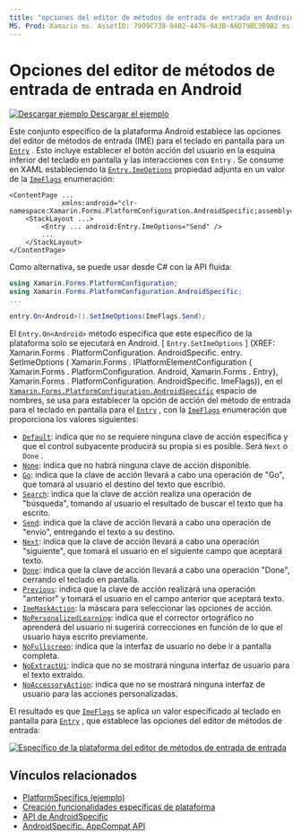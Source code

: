 ```yaml
---
title: "opciones del editor de métodos de entrada de entrada en Android" Descripción: "las características específicas de la plataforma permiten consumir funcionalidad que solo está disponible en una plataforma específica, sin necesidad de implementar representadores o efectos personalizados. En este artículo se explica cómo utilizar el específico de la plataforma Android que establece las opciones del editor de métodos de entrada para el teclado en pantalla para una entrada. "
MS. Prod: Xamarin ms. AssetID: 7909C738-04B2-4476-9A3B-A6D79BC3B9B2 ms. Technology: Xamarin-Forms Author: davidbritch ms. Author: dabritch ms. Date: 07/10/2018 no-LOC: [ Xamarin.Forms , Xamarin.Essentials ]
---
```


# <a name="entry-input-method-editor-options-on-android"></a>Opciones del editor de métodos de entrada de entrada en Android

[![Descargar ejemplo](~/media/shared/download.png) Descargar el ejemplo](https://docs.microsoft.com/samples/xamarin/xamarin-forms-samples/userinterface-platformspecifics)

Este conjunto específico de la plataforma Android establece las opciones del editor de métodos de entrada (IME) para el teclado en pantalla para un [`Entry`](xref:Xamarin.Forms.Entry) . Esto incluye establecer el botón acción del usuario en la esquina inferior del teclado en pantalla y las interacciones con `Entry` . Se consume en XAML estableciendo la [`Entry.ImeOptions`](xref:Xamarin.Forms.PlatformConfiguration.AndroidSpecific.Entry.ImeOptionsProperty) propiedad adjunta en un valor de la [`ImeFlags`](xref:Xamarin.Forms.PlatformConfiguration.AndroidSpecific.ImeFlags) enumeración:

```xaml
<ContentPage ...
             xmlns:android="clr-namespace:Xamarin.Forms.PlatformConfiguration.AndroidSpecific;assembly=Xamarin.Forms.Core">
    <StackLayout ...>
        <Entry ... android:Entry.ImeOptions="Send" />
        ...
    </StackLayout>
</ContentPage>
```

Como alternativa, se puede usar desde C# con la API fluida:

```csharp
using Xamarin.Forms.PlatformConfiguration;
using Xamarin.Forms.PlatformConfiguration.AndroidSpecific;
...

entry.On<Android>().SetImeOptions(ImeFlags.Send);
```

El `Entry.On<Android>` método especifica que este específico de la plataforma solo se ejecutará en Android. [ `Entry.SetImeOptions` ] (XREF: Xamarin.Forms . PlatformConfiguration. AndroidSpecific. entry. SetImeOptions ( Xamarin.Forms . IPlatformElementConfiguration { Xamarin.Forms . PlatformConfiguration. Android, Xamarin.Forms . Entry}, Xamarin.Forms . PlatformConfiguration. AndroidSpecific. ImeFlags)), en el [`Xamarin.Forms.PlatformConfiguration.AndroidSpecific`](xref:Xamarin.Forms.PlatformConfiguration.AndroidSpecific) espacio de nombres, se usa para establecer la opción de acción del método de entrada para el teclado en pantalla para el [`Entry`](xref:Xamarin.Forms.Entry) , con la [`ImeFlags`](xref:Xamarin.Forms.PlatformConfiguration.AndroidSpecific.ImeFlags) enumeración que proporciona los valores siguientes:

- [`Default`](xref:Xamarin.Forms.PlatformConfiguration.AndroidSpecific.ImeFlags.Default): indica que no se requiere ninguna clave de acción específica y que el control subyacente producirá su propia si es posible. Será `Next` o `Done` .
- [`None`](xref:Xamarin.Forms.PlatformConfiguration.AndroidSpecific.ImeFlags.None): indica que no habrá ninguna clave de acción disponible.
- [`Go`](xref:Xamarin.Forms.PlatformConfiguration.AndroidSpecific.ImeFlags.Go): indica que la clave de acción llevará a cabo una operación de "Go", que tomará al usuario el destino del texto que escribió.
- [`Search`](xref:Xamarin.Forms.PlatformConfiguration.AndroidSpecific.ImeFlags.Search): indica que la clave de acción realiza una operación de "búsqueda", tomando al usuario el resultado de buscar el texto que ha escrito.
- [`Send`](xref:Xamarin.Forms.PlatformConfiguration.AndroidSpecific.ImeFlags.Send): indica que la clave de acción llevará a cabo una operación de "envío", entregando el texto a su destino.
- [`Next`](xref:Xamarin.Forms.PlatformConfiguration.AndroidSpecific.ImeFlags.Next): indica que la clave de acción llevará a cabo una operación "siguiente", que tomará el usuario en el siguiente campo que aceptará texto.
- [`Done`](xref:Xamarin.Forms.PlatformConfiguration.AndroidSpecific.ImeFlags.Done): indica que la clave de acción llevará a cabo una operación "Done", cerrando el teclado en pantalla.
- [`Previous`](xref:Xamarin.Forms.PlatformConfiguration.AndroidSpecific.ImeFlags.Previous): indica que la clave de acción realizará una operación "anterior" y tomará el usuario en el campo anterior que aceptará texto.
- [`ImeMaskAction`](xref:Xamarin.Forms.PlatformConfiguration.AndroidSpecific.ImeFlags.ImeMaskAction): la máscara para seleccionar las opciones de acción.
- [`NoPersonalizedLearning`](xref:Xamarin.Forms.PlatformConfiguration.AndroidSpecific.ImeFlags.NoPersonalizedLearning): indica que el corrector ortográfico no aprenderá del usuario ni sugerirá correcciones en función de lo que el usuario haya escrito previamente.
- [`NoFullscreen`](xref:Xamarin.Forms.PlatformConfiguration.AndroidSpecific.ImeFlags.NoFullscreen): indica que la interfaz de usuario no debe ir a pantalla completa.
- [`NoExtractUi`](xref:Xamarin.Forms.PlatformConfiguration.AndroidSpecific.ImeFlags.NoExtractUi): indica que no se mostrará ninguna interfaz de usuario para el texto extraído.
- [`NoAccessoryAction`](xref:Xamarin.Forms.PlatformConfiguration.AndroidSpecific.ImeFlags.NoAccessoryAction): indica que no se mostrará ninguna interfaz de usuario para las acciones personalizadas.

El resultado es que [`ImeFlags`](xref:Xamarin.Forms.PlatformConfiguration.AndroidSpecific.ImeFlags) se aplica un valor especificado al teclado en pantalla para [`Entry`](xref:Xamarin.Forms.Entry) , que establece las opciones del editor de métodos de entrada:

[![Específico de la plataforma del editor de métodos de entrada de entrada](entry-ime-options-images/entry-imeoptions.png "Específico de la plataforma del editor de métodos de entrada de entrada")](entry-ime-options-images/entry-imeoptions-large.png#lightbox "Específico de la plataforma del editor de métodos de entrada de entrada")

## <a name="related-links"></a>Vínculos relacionados

- [PlatformSpecifics (ejemplo)](https://docs.microsoft.com/samples/xamarin/xamarin-forms-samples/userinterface-platformspecifics)
- [Creación funcionalidades específicas de plataforma](~/xamarin-forms/platform/platform-specifics/index.md#creating-platform-specifics)
- [API de AndroidSpecific](xref:Xamarin.Forms.PlatformConfiguration.AndroidSpecific)
- [AndroidSpecific. AppCompat API](xref:Xamarin.Forms.PlatformConfiguration.AndroidSpecific.AppCompat)

